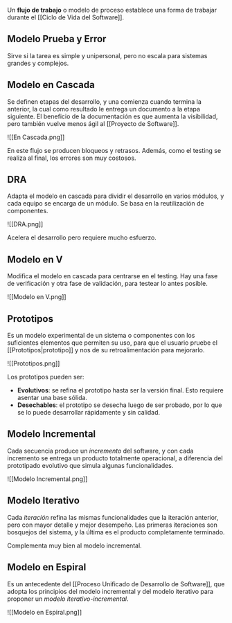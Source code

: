 Un **flujo de trabajo** o modelo de proceso establece una forma de trabajar durante el [[Ciclo de Vida del Software]].

## Modelo Prueba y Error

Sirve si la tarea es simple y unipersonal, pero no escala para sistemas grandes y complejos.

## Modelo en Cascada

Se definen etapas del desarrollo, y una comienza cuando termina la anterior, la cual como resultado le entrega un documento a la etapa siguiente. El beneficio de la documentación es que aumenta la visibilidad, pero también vuelve menos ágil al [[Proyecto de Software]].

![[En Cascada.png]]

En este flujo se producen bloqueos y retrasos. Además, como el testing se realiza al final, los errores son muy costosos.

## DRA

Adapta el modelo en cascada para dividir el desarrollo en varios módulos, y cada equipo se encarga de un módulo. Se basa en la reutilización de componentes.

![[DRA.png]]

Acelera el desarrollo pero requiere mucho esfuerzo.

## Modelo en V

Modifica el modelo en cascada para centrarse en el testing. Hay una fase de verificación y otra fase de validación, para testear lo antes posible.

![[Modelo en V.png]]

## Prototipos

Es un modelo experimental de un sistema o componentes con los suficientes elementos que permiten su uso, para que el usuario pruebe el [[Prototipos|prototipo]] y nos de su retroalimentación para mejorarlo.

![[Prototipos.png]]

Los prototipos pueden ser:

- **Evolutivos**: se refina el prototipo hasta ser la versión final. Esto requiere asentar una base sólida.
- **Desechables**: el prototipo se desecha luego de ser probado, por lo que se lo puede desarrollar rápidamente y sin calidad.

## Modelo Incremental

Cada secuencia produce un _incremento_ del software, y con cada incremento se entrega un producto totalmente operacional, a diferencia del prototipado evolutivo que simula algunas funcionalidades.

![[Modelo Incremental.png]]

## Modelo Iterativo

Cada _iteración_ refina las mismas funcionalidades que la iteración anterior, pero con mayor detalle y mejor desempeño. Las primeras iteraciones son bosquejos del sistema, y la última es el producto completamente terminado.

Complementa muy bien al modelo incremental.

## Modelo en Espiral

Es un antecedente del [[Proceso Unificado de Desarrollo de Software]], que adopta los principios del modelo incremental y del modelo iterativo para proponer un _modelo iterativo-incremental_.

![[Modelo en Espiral.png]]
